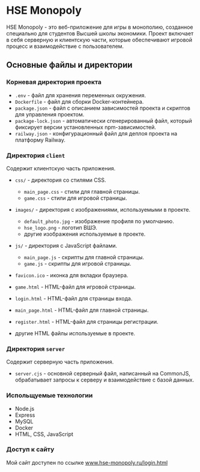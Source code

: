 # HSE Monopoly

HSE Monopoly - это веб-приложение для игры в монополию, созданное специально для студентов Высшей школы экономики. Проект включает в себя серверную и клиентскую части, которые обеспечивают игровой процесс и взаимодействие с пользователем.

## Основные файлы и директории

### Корневая директория проекта

- `.env` - файл для хранения переменных окружения.
- `Dockerfile` - файл для сборки Docker-контейнера.
- `package.json` - файл с описанием зависимостей проекта и скриптов для управления проектом.
- `package-lock.json` - автоматически сгенерированный файл, который фиксирует версии установленных npm-зависимостей.
- `railway.json` - конфигурационный файл для деплоя проекта на платформу Railway.

### Директория `client`

Содержит клиентскую часть приложения.

- `css/` - директория со стилями CSS.
  - `main_page.css` - стили для главной страницы.
  - `game.css` - стили для игровой страницы.

- `images/` - директория с изображениями, используемыми в проекте.
  - `default_photo.jpg` - изображение профиля по умолчанию.
  - `hse_logo.png` - логотип ВШЭ.
  - другие изображения используемые в проекте.

- `js/` - директория с JavaScript файлами.
  - `main_page.js` - скрипты для главной страницы.
  - `game.js` - скрипты для игровой страницы.

- `favicon.ico` - иконка для вкладки браузера.
- `game.html` - HTML-файл для игровой страницы.
- `login.html` - HTML-файл для страницы входа.
- `main_page.html` - HTML-файл для главной страницы.
- `register.html` - HTML-файл для страницы регистрации.
- другие HTML файлы используемые в проекте.

### Директория `server`

Содержит серверную часть приложения.

- `server.cjs` - основной серверный файл, написанный на CommonJS, обрабатывает запросы к серверу и взаимодействие с базой данных.

### Испольщуемые технологии
* Node.js
* Express
* MySQL
* Docker
* HTML, CSS, JavaScript


### Доступ к сайту
Мой сайт доступен по ссылке www.hse-monopoly.ru/login.html
